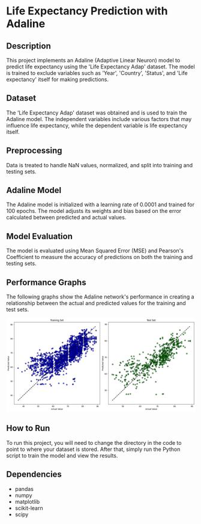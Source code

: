 # Life Expectancy Prediction with Adaline

## Description
This project implements an Adaline (Adaptive Linear Neuron) model to predict life expectancy using the 'Life Expectancy Adap' dataset. The model is trained to exclude variables such as 'Year', 'Country', 'Status', and 'Life expectancy' itself for making predictions.

## Dataset
The 'Life Expectancy Adap' dataset was obtained and is used to train the Adaline model. The independent variables include various factors that may influence life expectancy, while the dependent variable is life expectancy itself.

## Preprocessing
Data is treated to handle NaN values, normalized, and split into training and testing sets.

## Adaline Model
The Adaline model is initialized with a learning rate of 0.0001 and trained for 100 epochs. The model adjusts its weights and bias based on the error calculated between predicted and actual values.

## Model Evaluation
The model is evaluated using Mean Squared Error (MSE) and Pearson's Coefficient to measure the accuracy of predictions on both the training and testing sets.

## Performance Graphs
The following graphs show the Adaline network's performance in creating a relationship between the actual and predicted values for the training and test sets.

![Performance Graphs](Perfomance_graphic.png)

## How to Run
To run this project, you will need to change the directory in the code to point to where your dataset is stored. After that, simply run the Python script to train the model and view the results.

## Dependencies
- pandas
- numpy
- matplotlib
- scikit-learn
- scipy

